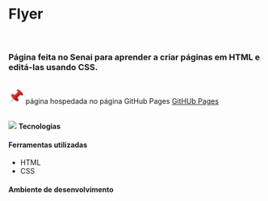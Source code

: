 <h1>Flyer</h1>

<br><h3>Página feita no Senai para aprender a criar páginas em HTML e editá-las usando CSS.</h3>

<br> <img src="https://github.com/Miguel1DM/Cartao-de-visitas/blob/main/img/alfinete.png" width = "30px"/> página hospedada no página GitHub Pages [GitHUb Pages](https://miguel1dm.github.io/Folder/)

<br> <img src="https://github.com/Miguel1DM/Folder/blob/main/img/ferramenta.png" width = "30px"/> **Tecnologias**
<br> <h4>Ferramentas utilizadas</h4>
* HTML
* CSS

<h4>Ambiente de desenvolvimento</h4>







  




